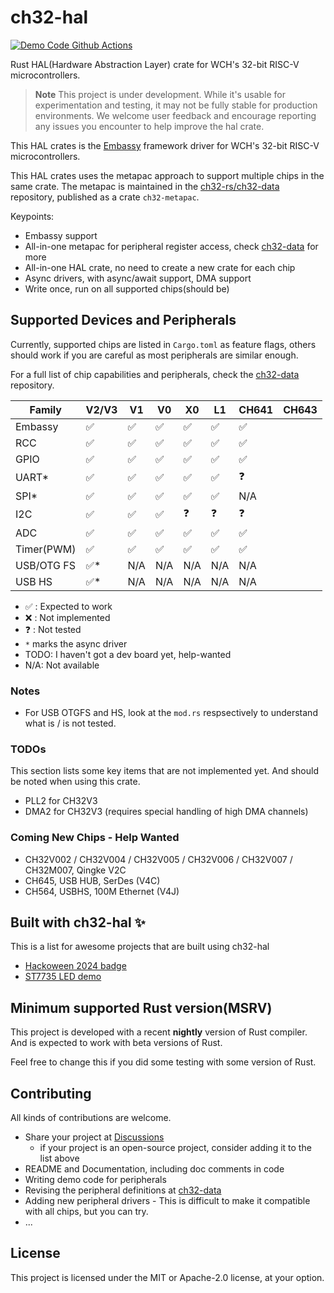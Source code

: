 # ch32-hal

[![Demo Code Github Actions][badge-actions]][actions-build]

[badge-actions]: https://img.shields.io/github/actions/workflow/status/ch32-rs/ch32-hal/build.yml?style=for-the-badge&label=Demo%20Code%20Build
[actions-build]: https://github.com/ch32-rs/ch32-hal/actions/workflows/build.yml

Rust HAL(Hardware Abstraction Layer) crate for WCH's 32-bit RISC-V microcontrollers.

> **Note**
> This project is under development. While it's usable for experimentation and testing,
> it may not be fully stable for production environments.
> We welcome user feedback and encourage reporting any issues you encounter to help improve the hal crate.

This HAL crates is the [Embassy](https://github.com/embassy-rs/embassy) framework driver for WCH's 32-bit RISC-V microcontrollers.

This HAL crates uses the metapac approach to support multiple chips in the same crate.
The metapac is maintained in the [ch32-rs/ch32-data](https://github.com/ch32-rs/ch32-data) repository, published as a crate `ch32-metapac`.

Keypoints:

- Embassy support
- All-in-one metapac for peripheral register access, check [ch32-data](https://github.com/ch32-rs/ch32-data) for more
- All-in-one HAL crate, no need to create a new crate for each chip
- Async drivers, with async/await support, DMA support
- Write once, run on all supported chips(should be)

## Supported Devices and Peripherals

Currently, supported chips are listed in `Cargo.toml` as feature flags,
others should work if you are careful as most peripherals are similar enough.

For a full list of chip capabilities and peripherals, check the [ch32-data](https://github.com/ch32-rs/ch32-data) repository.

| Family      | V2/V3  | V1  | V0  | X0  | L1  | CH641  | CH643  |
|-------------|--------|-----|-----|-----|-----|--------|--------|
| Embassy     | ✅     | ✅  | ✅ | ✅  | ✅   | ✅      |        |
| RCC         | ✅     | ✅  | ✅ | ✅  | ✅   | ✅      |        |
| GPIO        | ✅     | ✅  | ✅ | ✅  | ✅   | ✅      |        |
| UART*       | ✅     | ✅  | ✅ | ✅  | ✅   | ❓      |        |
| SPI*        | ✅     | ✅  | ✅ | ✅  | ✅   | N/A    |        |
| I2C         | ✅     | ✅  | ✅ | ❓  | ❓   | ❓      |        |
| ADC         | ✅     | ✅  | ✅ | ✅  | ✅   | ✅      |        |
| Timer(PWM)  | ✅     | ✅  | ✅ | ✅  | ✅   | ✅      |        |
| USB/OTG FS  | ✅*    | N/A  | N/A  | N/A  | N/A   | N/A      |        |
| USB HS      | ✅*    | N/A  | N/A  | N/A  | N/A   | N/A      |        |


- ✅ : Expected to work
- ❌ : Not implemented
- ❓ : Not tested
- `*` marks the async driver
- TODO: I haven't got a dev board yet, help-wanted
- N/A: Not available

### Notes
- For USB OTGFS and HS, look at the `mod.rs` respsectively to understand what is / is not tested.

### TODOs

This section lists some key items that are not implemented yet. And should be noted when using this crate.

- PLL2 for CH32V3
- DMA2 for CH32V3 (requires special handling of high DMA channels)

### Coming New Chips - Help Wanted

- CH32V002 / CH32V004 / CH32V005 / CH32V006 / CH32V007 / CH32M007, Qingke V2C
- CH645, USB HUB, SerDes (V4C)
- CH564, USBHS, 100M Ethernet (V4J)

## Built with ch32-hal ✨

This is a list for awesome projects that are built using ch32-hal

- [Hackoween 2024 badge](https://github.com/rappet/hackoween-badge)
- [ST7735 LED demo](https://github.com/Yttehs-HDX/CH32-ST7735-Demo)

## Minimum supported Rust version(MSRV)

This project is developed with a recent **nightly** version of Rust compiler. And is expected to work with beta versions of Rust.

Feel free to change this if you did some testing with some version of Rust.

## Contributing

All kinds of contributions are welcome.

- Share your project at [Discussions](https://github.com/ch32-rs/ch32-hal/discussions)
  - if your project is an open-source project, consider adding it to the list above
- README and Documentation, including doc comments in code
- Writing demo code for peripherals
- Revising the peripheral definitions at [ch32-data](https://github.com/ch32-rs/ch32-data)
- Adding new peripheral drivers - This is difficult to make it compatible with all chips, but you can try.
- ...

## License

This project is licensed under the MIT or Apache-2.0 license, at your option.
